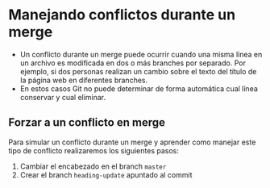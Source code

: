 # Manejando conflictos durante un merge

 - Un conflicto durante un merge puede ocurrir cuando una misma línea en un archivo es modificada en dos o más branches por separado. Por ejemplo, si dos personas realizan un cambio sobre el texto del título de la página web en diferentes branches.
 - En estos casos Git no puede determinar de forma automática cual línea conservar y cual eliminar.

## Forzar a un conflicto en merge

Para simular un conflicto durante un merge y aprender como manejar este tipo de conflicto realizaremos los siguientes pasos:

 1. Cambiar el encabezado en el branch `master`
 2. Crear el branch `heading-update` apuntado al commit 

<!--stackedit_data:
eyJoaXN0b3J5IjpbMTc3ODc0Mjk5MSwtMzgwMDUzNDM1XX0=
-->